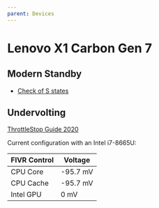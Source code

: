 ```yaml
---
parent: Devices
---
```


# Lenovo X1 Carbon Gen 7

## Modern Standby

* [Check of S states](https://www.laptopmag.com/articles/how-to-use-modern-standby)

## Undervolting

[ThrottleStop Guide 2020](https://www.ultrabookreview.com/31385-the-throttlestop-guide/)

Current configuration with an Intel i7-8665U:

FIVR Control | Voltage
-|-
CPU Core | -95.7 mV
CPU Cache | -95.7 mV
Intel GPU | 0 mV

